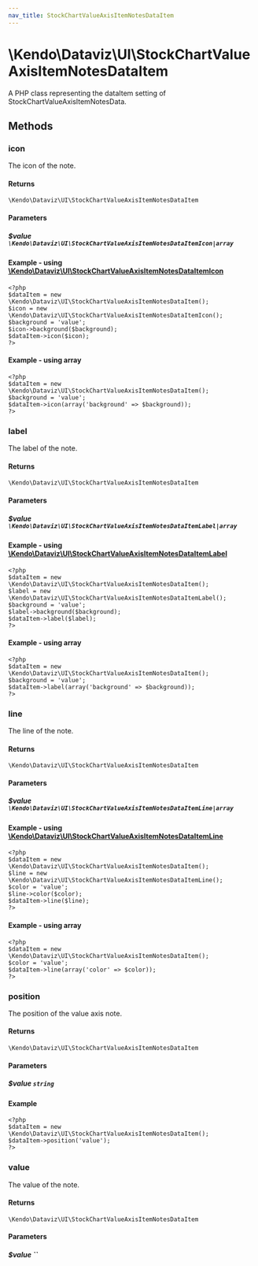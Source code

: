 ```yaml
---
nav_title: StockChartValueAxisItemNotesDataItem
---
```


# \Kendo\Dataviz\UI\StockChartValueAxisItemNotesDataItem

A PHP class representing the dataItem setting of StockChartValueAxisItemNotesData.


## Methods

### icon

The icon of the note.

#### Returns
`\Kendo\Dataviz\UI\StockChartValueAxisItemNotesDataItem`

#### Parameters

##### $value `\Kendo\Dataviz\UI\StockChartValueAxisItemNotesDataItemIcon|array`


#### Example - using [\Kendo\Dataviz\UI\StockChartValueAxisItemNotesDataItemIcon](/api/wrappers/php/Kendo/Dataviz/UI/StockChartValueAxisItemNotesDataItemIcon)
    <?php
    $dataItem = new \Kendo\Dataviz\UI\StockChartValueAxisItemNotesDataItem();
    $icon = new \Kendo\Dataviz\UI\StockChartValueAxisItemNotesDataItemIcon();
    $background = 'value';
    $icon->background($background);
    $dataItem->icon($icon);
    ?>

#### Example - using array

    <?php
    $dataItem = new \Kendo\Dataviz\UI\StockChartValueAxisItemNotesDataItem();
    $background = 'value';
    $dataItem->icon(array('background' => $background));
    ?>

### label

The label of the note.

#### Returns
`\Kendo\Dataviz\UI\StockChartValueAxisItemNotesDataItem`

#### Parameters

##### $value `\Kendo\Dataviz\UI\StockChartValueAxisItemNotesDataItemLabel|array`


#### Example - using [\Kendo\Dataviz\UI\StockChartValueAxisItemNotesDataItemLabel](/api/wrappers/php/Kendo/Dataviz/UI/StockChartValueAxisItemNotesDataItemLabel)
    <?php
    $dataItem = new \Kendo\Dataviz\UI\StockChartValueAxisItemNotesDataItem();
    $label = new \Kendo\Dataviz\UI\StockChartValueAxisItemNotesDataItemLabel();
    $background = 'value';
    $label->background($background);
    $dataItem->label($label);
    ?>

#### Example - using array

    <?php
    $dataItem = new \Kendo\Dataviz\UI\StockChartValueAxisItemNotesDataItem();
    $background = 'value';
    $dataItem->label(array('background' => $background));
    ?>

### line

The line of the note.

#### Returns
`\Kendo\Dataviz\UI\StockChartValueAxisItemNotesDataItem`

#### Parameters

##### $value `\Kendo\Dataviz\UI\StockChartValueAxisItemNotesDataItemLine|array`


#### Example - using [\Kendo\Dataviz\UI\StockChartValueAxisItemNotesDataItemLine](/api/wrappers/php/Kendo/Dataviz/UI/StockChartValueAxisItemNotesDataItemLine)
    <?php
    $dataItem = new \Kendo\Dataviz\UI\StockChartValueAxisItemNotesDataItem();
    $line = new \Kendo\Dataviz\UI\StockChartValueAxisItemNotesDataItemLine();
    $color = 'value';
    $line->color($color);
    $dataItem->line($line);
    ?>

#### Example - using array

    <?php
    $dataItem = new \Kendo\Dataviz\UI\StockChartValueAxisItemNotesDataItem();
    $color = 'value';
    $dataItem->line(array('color' => $color));
    ?>

### position
The position of the value axis note.

#### Returns
`\Kendo\Dataviz\UI\StockChartValueAxisItemNotesDataItem`

#### Parameters

##### $value `string`



#### Example 
    <?php
    $dataItem = new \Kendo\Dataviz\UI\StockChartValueAxisItemNotesDataItem();
    $dataItem->position('value');
    ?>

### value
The value of the note.

#### Returns
`\Kendo\Dataviz\UI\StockChartValueAxisItemNotesDataItem`

#### Parameters

##### $value ``



